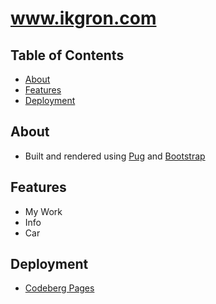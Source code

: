 # www.ikgron.com


## Table of Contents
- [About](#about)
- [Features](#features)
- [Deployment](#deployment)


## About

- Built and rendered using [Pug](https://pugjs.org/api/getting-started.html) and [Bootstrap](https://getbootstrap.com/)

## Features

- My Work
- Info
- Car

## Deployment

- [Codeberg Pages](https://codeberg.page/)

